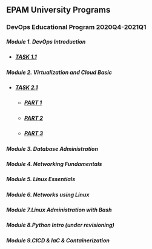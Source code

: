 ## **EPAM University Programs**
### DevOps Educational Program 2020Q4-2021Q1
##### Module 1. DevOps Introduction
* ##### [TASK 1.1](https://github.com/JuniorDevOps/DevOps_online_Kiev_2020Q42021Q1/blob/main/m1/task1.1/README.MD)

##### Module 2. Virtualization and Cloud Basic
* ##### [TASK 2.1](https://github.com/JuniorDevOps/DevOps_online_Kiev_2020Q42021Q1/blob/main/m2/task2.1/README.MD)
    * ##### [PART 1](https://github.com/JuniorDevOps/DevOps_online_Kiev_2020Q42021Q1/blob/main/m2/task2.1/part1/README.MD)
    * ##### [PART 2](https://github.com/JuniorDevOps/DevOps_online_Kiev_2020Q42021Q1/blob/main/m2/task2.1/part2/README.MD)
    * ##### [PART 3](https://github.com/JuniorDevOps/DevOps_online_Kiev_2020Q42021Q1/blob/main/m2/task2.1/part3/README.MD)
    
##### Module 3. Database Administration
##### Module 4. Networking Fundamentals
##### Module 5. Linux Essentials
##### Module 6. Networks using Linux
##### Module 7.Linux Administration with Bash
##### Module 8.Python Intro (under revisioning)
##### Module 9.CICD & IaC & Containerization
